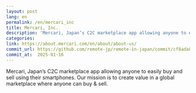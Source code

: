 ```yaml
---
layout: post
lang: en
permalink: /en/mercari_inc
title: Mercari, Inc.
description: 'Mercari, Japan’s C2C marketplace app allowing anyone to easily buy and sell using their smartphones. Our mission is to create value in a global marketplace where anyone can buy &amp; sell.'
categories: 
link: https://about.mercari.com/en/about/about-us/
commit_url: https://github.com/remote-jp/remote-in-japan/commit/cf8ada8eae0f29603e476cd235d4527e9ea268e4
commit_at:  2025-01-16
---
```


<p>Mercari, Japan’s C2C marketplace app allowing anyone to easily buy and sell using their smartphones. Our mission is to create value in a global marketplace where anyone can buy & sell.</p>
